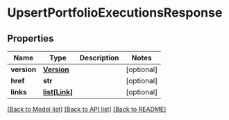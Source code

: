 # UpsertPortfolioExecutionsResponse

## Properties
Name | Type | Description | Notes
------------ | ------------- | ------------- | -------------
**version** | [**Version**](Version.md) |  | [optional] 
**href** | **str** |  | [optional] 
**links** | [**list[Link]**](Link.md) |  | [optional] 

[[Back to Model list]](../README.md#documentation-for-models) [[Back to API list]](../README.md#documentation-for-api-endpoints) [[Back to README]](../README.md)


